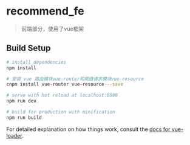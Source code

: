 # recommend_fe

> 前端部分，使用了vue框架

## Build Setup

``` bash
# install dependencies
npm install

# 安装 vue 路由模块vue-router和网络请求模块vue-resource
cnpm install vue-router vue-resource --save

# serve with hot reload at localhost:8080
npm run dev

# build for production with minification
npm run build
```

For detailed explanation on how things work, consult the [docs for vue-loader](http://vuejs.github.io/vue-loader).
